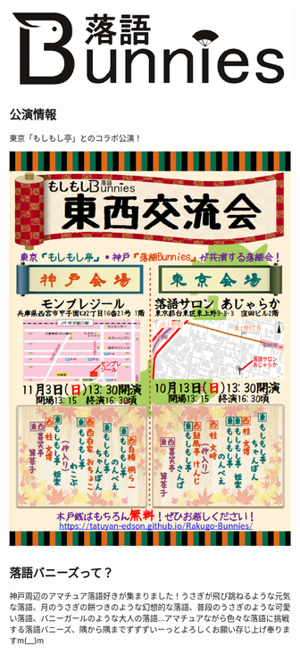 ![落語バニーズ](./img/Logo.png "落語バニーズ")

## 公演情報

東京「もしもし亭」とのコラボ公演！

![もしもしBunnies東西交流会](./img/Chirashi/Tozai2019.png "もしもしBunnies東西交流会")

## 落語バニーズって？

神戸周辺のアマチュア落語好きが集まりました！うさぎが飛び跳ねるような元気な落語、月のうさぎの餅つきのような幻想的な落語、普段のうさぎのような可愛い落語、バニーガールのような大人の落語…アマチュアながら色々な落語に挑戦する落語バニーズ、隅から隅までずずずいーっとよろしくお願い存じ上げ奉りますm(__)m
